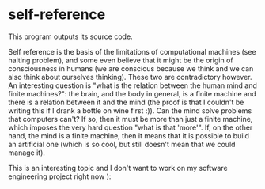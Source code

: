 # self-reference
This program outputs its source code.

Self reference is the basis of the limitations of computational machines (see halting problem), and some even believe that it might be the origin of consciousness in humans (we are conscious because we think and we can also think about ourselves thinking). These two are contradictory however. An interesting question is "what is the relation between the human mind and finite machines?": the brain, and the body in general, is a finite machine and there is a relation between it and the mind (the proof is that I couldn't be writing this if I drank a bottle on wine first :)). Can the mind solve problems that computers can't? If so, then it must be more than just a finite machine, which imposes the very hard question "what is that 'more'". If, on the other hand, the mind is a finite machine, then it means that it is possible to build an artificial one (which is so cool, but still doesn't mean that we could manage it). 

This is an interesting topic and I don't want to work on my software engineering project right now ):
